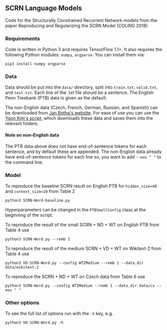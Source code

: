 ## SCRN Language Models
Code for the Structurally Constrained Recurrent Network models from the paper Reproducing and Regularizing the SCRN Model (COLING 2018) 

### Requirements
Code is written in Python 3 and requires TensorFlow 1.1+. It also requires the following Python modules: `numpy`, `argparse`. You can install them via:
```
pip3 install numpy argparse
```

### Data
Data should be put into the `data/` directory, split into `train.txt`, `valid.txt`, and `test.txt`. Each line of the .txt file should be a sentence. The English Penn Treebank (PTB) data is given as the default.

The non-English data (Czech, French, German, Russian, and Spanish) can be downloaded from [Jan Botha's website](https://bothameister.github.io). For ease of use you can use the [Yoon Kim's script](https://github.com/yoonkim/lstm-char-cnn/blob/master/get_data.sh), which downloads these data and saves them into the relevant folders.

#### Note on non-English data
The PTB data above does not have end-of-sentence tokens for each sentence, and by default these are
appended. The non-English data already have end-of-sentence tokens for each line so, you want to add
`--eos " "` to the command line. 

### Model
To reproduce the baseline SCRN result on English PTB for `hidden_size=40` and `context_size=10` from Table 2
```
python3 SCRN-Word-baseline.py
```
Hyperparameters can be changed in the `PTBSmallConfig` class at the beginning of the script.

To reproduce the result of the small SCRN + ND + WT on English PTB from Table 4 use
```
python3 SCRN-Word.py --remb 1
```
To reproduce the result of the medium SCRN + VD + WT on Wikitext-2 from Table 4 use
```
python3 VD-SCRN-Word.py --config WT2Medium --remb 1 --data_dir data/wikitext-2
```
To reproduce the SCRN + ND + WT on Czech data from Table 6 use
```
python3 SCRN-Word.py --config WT2Medium --remb 1 --data_dir data/cs --eos " "
```

### Other options
To see the full list of options run with the `-h` key, e.g.
```
python3 VD-SCRN-Word.py -h
```
